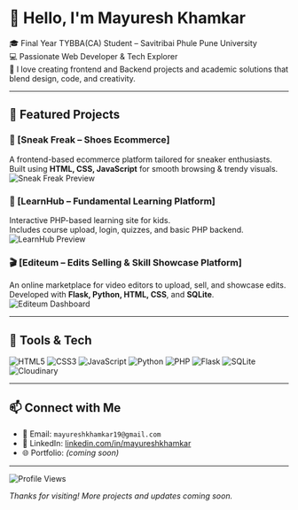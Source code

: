 # 👋 Hello, I'm Mayuresh Khamkar

🎓 Final Year TYBBA(CA) Student – Savitribai Phule Pune University  
💻 Passionate Web Developer & Tech Explorer  
🚀 I love creating frontend and Backend projects and academic solutions that blend design, code, and creativity.

---

## 💼 Featured Projects

### 👟 [Sneak Freak – Shoes Ecommerce]
A frontend-based ecommerce platform tailored for sneaker enthusiasts.  
Built using **HTML, CSS, JavaScript** for smooth browsing & trendy visuals.
![Sneak Freak Preview](assets/sneakfreak_banner.gif)

### 📘 [LearnHub – Fundamental Learning Platform]
Interactive PHP-based learning site for kids.  
Includes course upload, login, quizzes, and basic PHP backend.
![LearnHub Preview](assets/learnhub_screenshot.png)

### 🎬 [Editeum – Edits Selling & Skill Showcase Platform]
An online marketplace for video editors to upload, sell, and showcase edits.  
Developed with **Flask, Python, HTML, CSS**, and **SQLite**.
![Editeum Dashboard](assets/editeum_preview.png)

---
## 🧰 Tools & Tech

![HTML5](https://img.shields.io/badge/-HTML5-E34F26?logo=html5&logoColor=white)
![CSS3](https://img.shields.io/badge/-CSS3-1572B6?logo=css3)
![JavaScript](https://img.shields.io/badge/-JavaScript-F7DF1E?logo=javascript&logoColor=black)
![Python](https://img.shields.io/badge/-Python-3776AB?logo=python&logoColor=white)
![PHP](https://img.shields.io/badge/-PHP-777BB4?logo=php&logoColor=white)
![Flask](https://img.shields.io/badge/-Flask-000000?logo=flask)
![SQLite](https://img.shields.io/badge/-SQLite-003B57?logo=sqlite)
![Cloudinary](https://img.shields.io/badge/-Cloudinary-3448C5?logo=cloudinary&logoColor=white)

---

## 📫 Connect with Me

- 📧 Email: `mayureshkhamkar19@gmail.com`
- 🔗 LinkedIn: [linkedin.com/in/mayureshkhamkar](www.linkedin.com/in/mayuresh-khamkar)
- 🌐 Portfolio: *(coming soon)*

---

![Profile Views](https://komarev.com/ghpvc/?username=MayureshKhamkar&style=flat-square&color=blue)

*Thanks for visiting! More projects and updates coming soon.*
